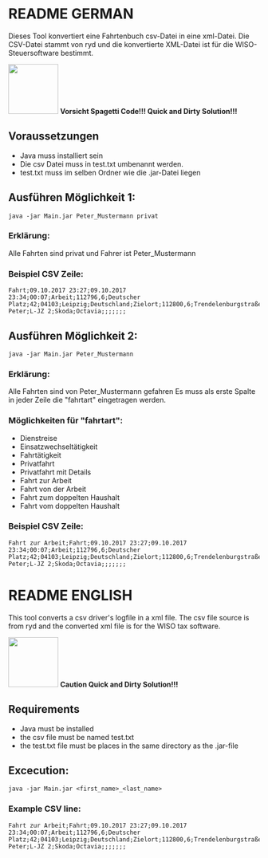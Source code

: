 
# README GERMAN

Dieses Tool konvertiert eine Fahrtenbuch csv-Datei in eine xml-Datei. Die CSV-Datei stammt von ryd und die konvertierte XML-Datei ist für die WISO-Steuersoftware bestimmt. 

<img src="https://wiki.vuplus-support.org/images/thumb/5/50/Achtung_gelb.png/685px-Achtung_gelb.png" width="100px" /> **Vorsicht Spagetti Code!!! Quick and Dirty Solution!!!**

## Voraussetzungen

* Java muss installiert sein
* Die csv Datei muss in test.txt umbenannt werden.
* test.txt muss im selben Ordner wie die .jar-Datei liegen

## Ausführen Möglichkeit 1:

```
java -jar Main.jar Peter_Mustermann privat
```


### Erklärung:

Alle Fahrten sind privat und Fahrer ist Peter_Mustermann


### Beispiel CSV Zeile:

```
Fahrt;09.10.2017 23:27;09.10.2017 23:34;00:07;Arbeit;112796,6;Deutscher Platz;42;04103;Leipzig;Deutschland;Zielort;112800,6;Trendelenburgstraße;;04289;Leipzig;Deutschland;3,9;KFZ Peter;L-JZ 2;Skoda;Octavia;;;;;;;
```


## Ausführen Möglichkeit 2:

```
java -jar Main.jar Peter_Mustermann
```


### Erklärung:

Alle Fahrten sind von Peter_Mustermann gefahren
Es muss als erste Spalte in jeder Zeile die "fahrtart" eingetragen werden.


### Möglichkeiten für "fahrtart":

* Dienstreise
* Einsatzwechseltätigkeit
* Fahrtätigkeit
* Privatfahrt
* Privatfahrt mit Details
* Fahrt zur Arbeit
* Fahrt von der Arbeit
* Fahrt zum doppelten Haushalt
* Fahrt vom doppelten Haushalt


### Beispiel CSV Zeile:

```
Fahrt zur Arbeit;Fahrt;09.10.2017 23:27;09.10.2017 23:34;00:07;Arbeit;112796,6;Deutscher Platz;42;04103;Leipzig;Deutschland;Zielort;112800,6;Trendelenburgstraße;;04289;Leipzig;Deutschland;3,9;KFZ Peter;L-JZ 2;Skoda;Octavia;;;;;;;
```


# README ENGLISH
This tool converts a csv driver's logfile in a xml file. The csv file source is from ryd and the converted xml file is for the WISO tax software. 

<img src="https://wiki.vuplus-support.org/images/thumb/5/50/Achtung_gelb.png/685px-Achtung_gelb.png" width="100px" /> **Caution Quick and Dirty Solution!!!**


## Requirements

* Java must be installed
* the csv file must be named test.txt
* the test.txt file must be places in the same directory as the .jar-file


## Excecution:

```
java -jar Main.jar <first_name>_<last_name>
```

### Example CSV line:

```
Fahrt zur Arbeit;Fahrt;09.10.2017 23:27;09.10.2017 23:34;00:07;Arbeit;112796,6;Deutscher Platz;42;04103;Leipzig;Deutschland;Zielort;112800,6;Trendelenburgstraße;;04289;Leipzig;Deutschland;3,9;KFZ Peter;L-JZ 2;Skoda;Octavia;;;;;;;
```
